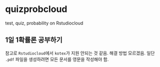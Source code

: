 # quizprobcloud
test, quiz, probability on Rstudiocloud

## 1일 1확률론 공부하기
참고로 `Rstudiocloud`에서 `kotex`가 지원 안되는 것 같음. 해결 방법 모르겠음. 일단 `.pdf` 파일을 생성하려면 모든 문서를 영문을 작성해야 함.
